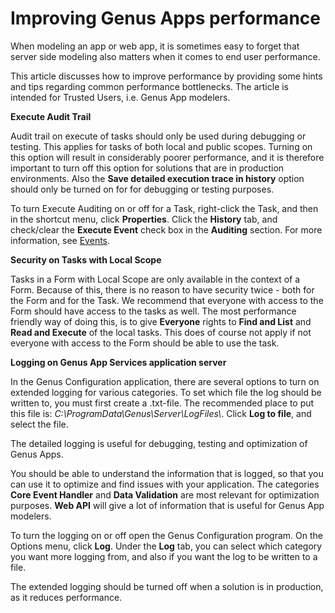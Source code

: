 # Improving Genus Apps performance

When modeling an app or web app, it is sometimes easy to forget that server side modeling also matters when it comes to end user performance.

This article discusses how to improve performance by providing some hints and tips regarding common performance bottlenecks. The article is intended for Trusted Users, i.e. Genus App modelers.  

**Execute Audit Trail**

Audit trail on execute of tasks should only be used during debugging or testing. This applies for tasks of both local and public scopes. Turning on this option will result in considerably poorer performance, and it is therefore important to turn off this option for solutions that are in production environments. Also the **Save detailed execution trace in history** option should only be turned on for for debugging or testing purposes.

To turn Execute Auditing on or off for a Task, right-click the Task, and then in the shortcut menu, click **Properties**. Click the **History** tab, and check/clear the **Execute Event** check box in the **Auditing** section. For more information, see [Events](../defining-the-app-model/data/object-class/modify-an-object-or-identifier-domain/events.md).

**Security on Tasks with Local Scope**  

Tasks in a Form with Local Scope are only available in the context of a Form. Because of this, there is no reason to have security twice - both for the Form and for the Task. We recommend that everyone with access to the Form should have access to the tasks as well. The most performance friendly way of doing this, is to give **Everyone** rights to **Find and List** and **Read and Execute** of the local tasks. This does of course not apply if not everyone with access to the Form should be able to use the task.  

**Logging on Genus App Services application server**

In the Genus Configuration application, there are several options to turn on extended logging for various categories. To set which file the log should be written to, you must first create a .txt-file. The recommended place to put this file is: *C:\\ProgramData\\Genus\\Server\\LogFiles\\*. Click **Log to file**, and select the file.

The detailed logging is useful for debugging, testing and optimization of Genus Apps.

You should be able to understand the information that is logged, so that you can use it to optimize and find issues with your application. The categories **Core Event Handler** and **Data Validation** are most relevant for optimization purposes. **Web API** will give a lot of information that is useful for Genus App modelers.

To turn the logging on or off open the Genus Configuration program. On the Options menu, click **Log**. Under the **Log** tab, you can select which category you want more logging from, and also if you want the log to be written to a file.

The extended logging should be turned off when a solution is in production, as it reduces performance.